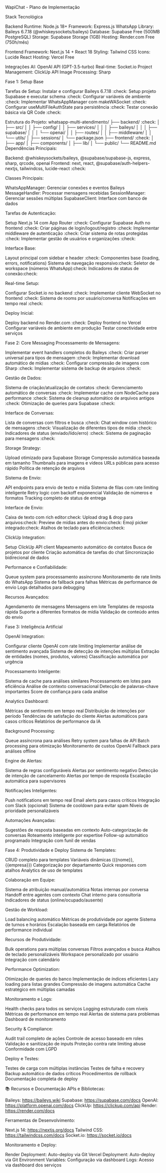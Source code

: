 WapiChat - Plano de Implementação

Stack Tecnológica

Backend
Runtime: Node.js 18+
Framework: Express.js
WhatsApp Library: Baileys 6.7.18 (@whiskeysockets/baileys)
Database: Supabase Free (500MB PostgreSQL)
Storage: Supabase Storage (1GB)
Hosting: Render.com Free (750h/mês)

Frontend
Framework: Next.js 14 + React 18
Styling: Tailwind CSS
Icons: Lucide React
Hosting: Vercel Free

Integrações
AI: OpenAI API (GPT-3.5-turbo)
Real-time: Socket.io
Project Management: ClickUp API
Image Processing: Sharp


Fase 1: Setup Base

Tarefas de Setup:
 Instalar e configurar Baileys 6.7.18 :check:
 Setup projeto Supabase e executar schema :check:
 Configurar variáveis de ambiente :check:
 Implementar WhatsAppManager com makeWASocket :check:
 Configurar useMultiFileAuthState para persistência :check:
 Testar conexão básica via QR Code :check:

Estrutura do Projeto:
whatsapp-multi-atendimento/
├── backend/ :check:
│   ├── src/
│   │   ├── config/
│   │   ├── services/
│   │   │   ├── baileys/
│   │   │   ├── supabase/
│   │   │   └── openai/
│   │   ├── routes/
│   │   ├── middleware/
│   │   └── utils/
│   ├── sessions/
│   └── package.json
├── frontend/ :check:
│   ├── app/
│   ├── components/
│   ├── lib/
│   └── public/
└── README.md
Dependências Principais:

Backend: @whiskeysockets/baileys, @supabase/supabase-js, express, sharp, qrcode, openai
Frontend: next, react, @supabase/auth-helpers-nextjs, tailwindcss, lucide-react :check:

Classes Principais:

WhatsAppManager: Gerenciar conexões e eventos Baileys
MessageHandler: Processar mensagens recebidas
SessionManager: Gerenciar sessões múltiplas
SupabaseClient: Interface com banco de dados

Tarefas de Autenticação:

 Setup Next.js 14 com App Router :check:
 Configurar Supabase Auth no frontend :check:
 Criar páginas de login/logout/registro :check:
 Implementar middleware de autenticação :check:
 Criar sistema de rotas protegidas :check:
 Implementar gestão de usuários e organizações :check:

Interface Base:

 Layout principal com sidebar e header :check:
 Componentes base (loading, errors, notifications)
 Sistema de navegação responsivo:check:
 Seletor de workspace (números WhatsApp):check:
 Indicadores de status de conexão:check:

Real-time Setup:

 Configurar Socket.io no backend :check:
 Implementar cliente WebSocket no frontend :check:
 Sistema de rooms por usuário/conversa
 Notificações em tempo real :check:

Deploy Inicial:

 Deploy backend no Render.com :check:
 Deploy frontend no Vercel
 Configurar variáveis de ambiente em produção
 Testar conectividade entre serviços


Fase 2: Core Messaging 
Processamento de Mensagens:

 Implementar event handlers completos do Baileys :check:
 Criar parser universal para tipos de mensagem :check:
 Implementar download automático de mídias :check:
 Configurar compressão de imagens com Sharp :check:
 Implementar sistema de backup de arquivos :check:

Gestão de Dados:

 Sistema de criação/atualização de contatos :check:
 Gerenciamento automático de conversas :check:
 Implementar cache com NodeCache para performance :check:
 Sistema de cleanup automático de arquivos antigos :check:
 Otimização de queries para Supabase :check:

Interface de Conversas:

 Lista de conversas com filtros e busca :check:
 Chat window com histórico de mensagens :check:
 Visualização de diferentes tipos de mídia :check:
 Indicadores de status (enviado/lido/erro) :check:
 Sistema de paginação para mensagens :check:

Storage Strategy:

 Upload otimizado para Supabase Storage
 Compressão automática baseada em tamanho
 Thumbnails para imagens e vídeos
 URLs públicas para acesso rápido
 Política de retenção de arquivos

Sistema de Envio:

 API endpoints para envio de texto e mídia
 Sistema de filas com rate limiting inteligente
 Retry logic com backoff exponencial
 Validação de números e formatos
 Tracking completo de status de entrega

Interface de Envio:

 Caixa de texto com rich editor:check:
 Upload drag & drop para arquivos:check:
 Preview de mídias antes do envio:check:
 Emoji picker integrado:check:
 Atalhos de teclado para eficiência:check:

ClickUp Integration:

 Setup ClickUp API client
 Mapeamento automático de contatos
 Busca de projetos por cliente
 Criação automática de tarefas do chat
 Sincronização bidirecional de dados


Performance e Confiabilidade:

 Queue system para processamento assíncrono
 Monitoramento de rate limits do WhatsApp
 Sistema de fallback para falhas
 Métricas de performance de envio
 Logs detalhados para debugging


Recursos Avançados:

 Agendamento de mensagens
 Mensagens em lote
 Templates de resposta rápida
 Suporte a diferentes formatos de mídia
 Validação de conteúdo antes do envio



Fase 3: Inteligência Artificial

OpenAI Integration:

 Configurar cliente OpenAI com rate limiting
 Implementar análise de sentimento avançada
 Sistema de detecção de intenções múltiplas
 Extração de entidades (nomes, produtos, valores)
 Classificação automática por urgência

Processamento Inteligente:

 Sistema de cache para análises similares
 Processamento em lotes para eficiência
 Análise de contexto conversacional
 Detecção de palavras-chave importantes
 Score de confiança para cada análise

Analytics Dashboard:

 Métricas de sentimento em tempo real
 Distribuição de intenções por período
 Tendências de satisfação do cliente
 Alertas automáticos para casos críticos
 Relatórios de performance da IA

Background Processing:

 Queue assíncrona para análises
 Retry system para falhas de API
 Batch processing para otimização
 Monitoramento de custos OpenAI
 Fallback para análises offline

Engine de Alertas:

 Sistema de regras configuráveis
 Alertas por sentimento negativo
 Detecção de intenção de cancelamento
 Alertas por tempo de resposta
 Escalação automática para supervisores

Notificações Inteligentes:

 Push notifications em tempo real
 Email alerts para casos críticos
 Integração com Slack (opcional)
 Sistema de cooldown para evitar spam
 Níveis de prioridade personalizáveis


Automações Avançadas:

 Sugestões de resposta baseadas em contexto
 Auto-categorização de conversas
 Roteamento inteligente por expertise
 Follow-up automático programado
 Integração com funil de vendas


Fase 4: Produtividade e Deploy
Sistema de Templates:

 CRUD completo para templates
 Variáveis dinâmicas ({{nome}}, {{empresa}})
 Categorização por departamento
 Quick responses com atalhos
 Analytics de uso de templates

Colaboração em Equipe:

 Sistema de atribuição manual/automática
 Notas internas por conversa
 Handoff entre agentes com contexto
 Chat interno para consultoria
 Indicadores de status (online/ocupado/ausente)

Gestão de Workload:

 Load balancing automático
 Métricas de produtividade por agente
 Sistema de turnos e horários
 Escalação baseada em carga
 Relatórios de performance individual

Recursos de Produtividade:

 Bulk operations para múltiplas conversas
 Filtros avançados e busca
 Atalhos de teclado personalizáveis
 Workspace personalizado por usuário
 Integração com calendário


Performance Optimization:

 Otimização de queries do banco
 Implementação de índices eficientes
 Lazy loading para listas grandes
 Compressão de imagens automática
 Cache estratégico em múltiplas camadas

Monitoramento e Logs:

 Health checks para todos os serviços
 Logging estruturado com níveis
 Métricas de performance em tempo real
 Alertas de sistema para problemas
 Dashboard de monitoramento

Security & Compliance:

 Audit trail completo de ações
 Controle de acesso baseado em roles
 Validação e sanitização de inputs
 Proteção contra rate limiting abuse
 Conformidade com LGPD

Deploy e Testes:

 Testes de carga com múltiplas instâncias
 Testes de falha e recovery
 Backup automático de dados críticos
 Procedimentos de rollback
 Documentação completa de deploy


📚 Recursos e Documentação
APIs e Bibliotecas:

Baileys: https://baileys.wiki
Supabase: https://supabase.com/docs
OpenAI: https://platform.openai.com/docs
ClickUp: https://clickup.com/api
Render: https://render.com/docs

Ferramentas de Desenvolvimento:

Next.js 14: https://nextjs.org/docs
Tailwind CSS: https://tailwindcss.com/docs
Socket.io: https://socket.io/docs

Monitoramento e Deploy:

Render Deployment: Auto-deploy via Git
Vercel Deployment: Auto-deploy via Git
Environment Variables: Configuração via dashboard
Logs: Acesso via dashboard dos serviços